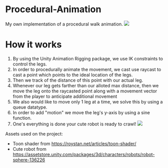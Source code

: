 # Procedural-Animation
My own implementation of a procedural walk animation.
![](https://github.com/Procedural-Animation/procedural-anim.gif)

# How it works
1. By using the Unity Animation Rigging package, we use IK constraints to control the legs.
2. In order to procedurally animate the movement, we cast use raycast to cast a point which points to the ideal location of the legs.
3. Then we track of the distance of this point with our actual leg.
4. Whenever our leg gets farther than our alloted max distance, then we move the leg onto the raycasted point along with a movement vector from the player to anticipate additional movement
5. We also would like to move only 1 leg at a time, we solve this by using a queue datatype.
6. In order to add "motion" we move the leg's y-axis by using a sine function.
7. One's everything is done your cute robot is ready to crawl!
![](https://github.com/Procedural-Animation/walking.gif)

Assets used on the project:
- Toon shader from https://roystan.net/articles/toon-shader/
- Cute robot from https://assetstore.unity.com/packages/3d/characters/robots/robot-sphere-136226
